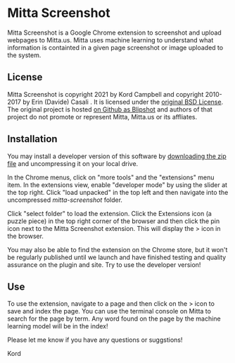 Mitta Screenshot
================
Mitta Screenshot is a Google Chrome extension to screenshot and upload webpages to Mitta.us. Mitta uses machine learning to understand what information is containted in a given page screenshot or image uploaded to the system.

License
-------
Mitta Screenshot is copyright 2021 by Kord Campbell and copyright 2010-2017 by Erin (Davide) Casali . It is licensed under the [original BSD License](https://github.com/kordless/mitta-screenshot/blob/main/license.txt). The original project is hosted [on Github as Blipshot](https://github.com/folletto) and authors of that project do not promote or represent Mitta, Mitta.us or its affliates. 

Installation
------------
You may install a developer version of this software by [downloading the zip file](https://github.com/kordless/mitta-screenshot/releases/download/alpha-2/mitta-screenshot-alpha-2.zip) and uncompressing it on your local drive.

In the Chrome menus, click on "more tools" and the "extensions" menu item. In the extensions view, enable "developer mode" by using the slider at the top right. Click "load unpacked" in the top left and then navigate into the uncompressed *mitta-screenshot* folder.


Click "select folder" to load the extension. Click the Extensions icon (a puzzle piece) in the top right corner of the browser and then click the pin icon next to the Mitta Screenshot extension. This will display the > icon in the browser.

You may also be able to find the extension on the Chrome store, but it won't be regularly published until we launch and have finished testing and quality assurance on the plugin and site. Try to use the developer version!

Use
---
To use the extension, navigate to a page and then click on the > icon to save and index the page. You can use the terminal console on Mitta to search for the page by term. Any word found on the page by the machine learning model will be in the index!

Please let me know if you have any questions or suggstions!

Kord 
